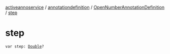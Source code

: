 [activeannoservice](../../index.md) / [annotationdefinition](../index.md) / [OpenNumberAnnotationDefinition](index.md) / [step](./step.md)

# step

`var step: `[`Double`](https://kotlinlang.org/api/latest/jvm/stdlib/kotlin/-double/index.html)`?`